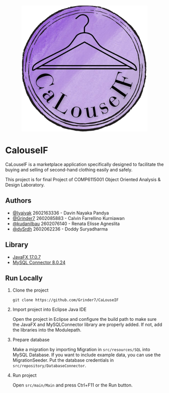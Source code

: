 <p align="center"><img src="https://github.com/Grinder7/CaLouseIF/blob/main/src/resources/images/logo.png?raw=true" alt="drawing" width="400"/></p>

# CalouseIF

CaLouselF is a marketplace application specifically designed to facilitate the buying and selling of second-hand clothing easily and safely.

This project is for final Project of COMP6115001 Object Oriented Analysis & Design Laboratory.

## Authors

- [@Iyaiyak](https://github.com/Iyaiyak) 2602163336 - Davin Nayaka Pandya
- [@Grinder7](https://github.com/Grinder7) 2602085883 - Calvin Farrellino Kurniawan
- [@kudanilbau](https://github.com/kudanilbau) 2602076140 - Renata Elisse Agneslita
- [@dySrdh](https://github.com/dySrdh) 2602062236 - Doddy Suryadharma

## Library

- [JavaFX 17.0.7](https://gluonhq.com/products/javafx/)
- [MySQL Connector 8.0.24](https://dev.mysql.com/downloads/connector/j/)

## Run Locally

<ol>
  <li>
    Clone the project
    <pre><code>git clone https://github.com/Grinder7/CaLouseIF</code></pre>
  </li>
  <li>
    Import project into Eclipse Java IDE
    <p>Open the project in Eclipse and configure the build path to make sure the JavaFX and MySQLConnector library are properly added. If not, add the libraries into the Modulepath.</p>
  </li>
  <li>
    Prepare database
    <p>Make a migration by importing Migration in <code>src/resources/SQL</code> into MySQL Database. If you want to include example data, you can use the MigrationSeeder. Put the database credentials in <code>src/repository/DatabaseConnector</code>.</p>
  </li>
  <li>
    Run project
    <p>Open <code>src/main/Main</code> and press Ctrl+F11 or the Run button.</p>
  </li>
</ol>
